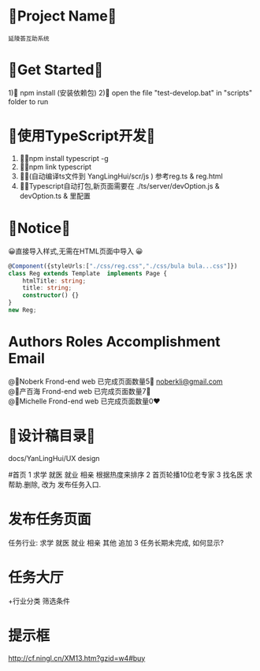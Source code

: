 # 💎Project Name💎
    延陵荟互助系统


# 💎Get Started💎
1)💄 npm install (安装依赖包)
2)💄 open the file "test-develop.bat" in "scripts" folder to run 
  

# 🧠使用TypeScript开发🧠
1) 👶🏻npm install typescript -g 
2) 👶🏻npm link typescript
3) 👶🏻(自动编译ts文件到  YangLingHui/scr/js ) 参考reg.ts & reg.html
4) 👶🏻Typescript自动打包,新页面需要在 ./ts/server/devOption.js & devOption.ts & 里配置


# 💎Notice💎
😀直接导入样式,无需在HTML页面中导入 😀
```typescript
@Component({styleUrls:["./css/reg.css","./css/bula bula...css"]})
class Reg extends Template  implements Page {
    htmlTitle: string;
    title: string;
    constructor() {}
}
new Reg;
```


# Authors                 Roles                   Accomplishment                     Email 
@🍍Noberk         Frond-end web     已完成页面数量5💛️      noberkli@gmail.com <Br/>
@🥇产百海           Frond-end web     已完成页面数量7💚                                            <Br/>
@🏅Michelle       Frond-end web     已完成页面数量0❤️
                                                                    
# 💎设计稿目录💎
docs/YanLingHui/UX design





#首页
1  求学 就医 就业 相亲    根据热度来排序
2 首页轮播10位老专家
3 找名医 求帮助.删除, 改为 发布任务入口.

# 发布任务页面 
任务行业:    求学 就医 就业 相亲 其他 追加
3 任务长期未完成, 如何显示?   

# 任务大厅 
 +行业分类  筛选条件

# 提示框
 http://cf.ningl.cn/XM13.htm?gzid=w4#buy 